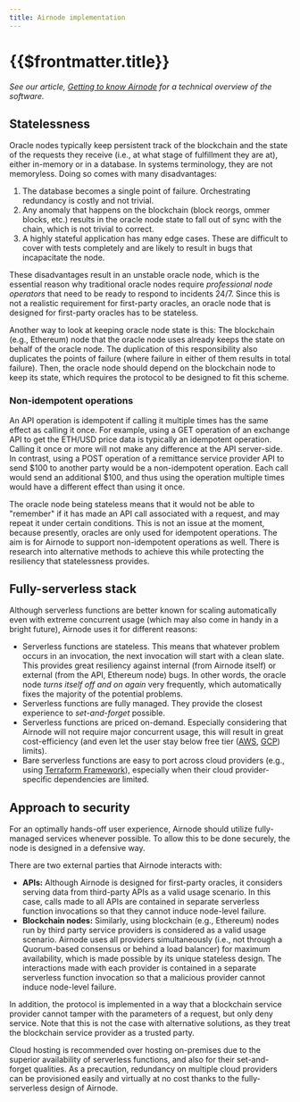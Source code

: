 ```yaml
---
title: Airnode implementation
---
```


# {{$frontmatter.title}}

<VersionWarning/>

<TocHeader /> <TOC class="table-of-contents" :include-level="[2,3]" />

_See our article, [Getting to know Airnode](https://medium.com/api3/getting-to-know-airnode-162e50ea243e) for a technical overview of the software._

## Statelessness

Oracle nodes typically keep persistent track of the blockchain and the state of the requests they receive (i.e., at what stage of fulfillment they are at), either in-memory or in a database. In systems terminology, they are not memoryless. Doing so comes with many disadvantages:

1. The database becomes a single point of failure. Orchestrating redundancy is costly and not trivial.
2. Any anomaly that happens on the blockchain (block reorgs, ommer blocks, etc.) results in the oracle node state to fall out of sync with the chain, which is not trivial to correct.
3. A highly stateful application has many edge cases. These are difficult to cover with tests completely and are likely to result in bugs that incapacitate the node.

These disadvantages result in an unstable oracle node, which is the essential reason why traditional oracle nodes require _professional node operators_ that need to be ready to respond to incidents 24/7. Since this is not a realistic requirement for first-party oracles, an oracle node that is designed for first-party oracles has to be stateless.

Another way to look at keeping oracle node state is this: The blockchain (e.g., Ethereum) node that the oracle node uses already keeps the state on behalf of the oracle node. The duplication of this responsibility also duplicates the points of failure (where failure in either of them results in total failure). Then, the oracle node should depend on the blockchain node to keep its state, which requires the protocol to be designed to fit this scheme.

### Non-idempotent operations

An API operation is idempotent if calling it multiple times has the same effect as calling it once. For example, using a GET operation of an exchange API to get the ETH/USD price data is typically an idempotent operation. Calling it once or more will not make any difference at the API server-side. In contrast, using a POST operation of a remittance service provider API to send $100 to another party would be a non-idempotent operation. Each call would send an additional $100, and thus using the operation multiple times would have a different effect than using it once.

The oracle node being stateless means that it would not be able to "remember" if it has made an API call associated with a request, and may repeat it under certain conditions. This is not an issue at the moment, because presently, oracles are only used for idempotent operations. The aim is for Airnode to support non-idempotent operations as well. There is research into alternative methods to achieve this while protecting the resiliency that statelessness provides.

## Fully-serverless stack

Although serverless functions are better known for scaling automatically even with extreme concurrent usage (which may also come in handy in a bright future), Airnode uses it for different reasons:

- Serverless functions are stateless. This means that whatever problem occurs in an invocation, the next invocation will start with a clean slate. This provides great resiliency against internal (from Airnode itself) or external (from the API, Ethereum node) bugs. In other words, the oracle node _turns itself off and on again_ very frequently, which automatically fixes the majority of the potential problems.
- Serverless functions are fully managed. They provide the closest experience to _set-and-forget_ possible.
- Serverless functions are priced on-demand. Especially considering that Airnode will not require major concurrent usage, this will result in great cost-efficiency (and even let the user stay below free tier ([AWS](https://aws.amazon.com/free), [GCP](https://cloud.google.com/free)) limits).
- Bare serverless functions are easy to port across cloud providers (e.g., using [Terraform Framework](https://www.terraform.io/)), especially when their cloud provider-specific dependencies are limited.

## Approach to security

For an optimally hands-off user experience, Airnode should utilize fully-managed services whenever possible. To allow this to be done securely, the node is designed in a defensive way.

There are two external parties that Airnode interacts with:

- **APIs:** Although Airnode is designed for first-party oracles, it considers serving data from third-party APIs as a valid usage scenario. In this case, calls made to all APIs are contained in separate serverless function invocations so that they cannot induce node-level failure.
- **Blockchain nodes:** Similarly, using blockchain (e.g., Ethereum) nodes run by third party service providers is considered as a valid usage scenario. Airnode uses all providers simultaneously (i.e., not through a Quorum-based consensus or behind a load balancer) for maximum availability, which is made possible by its unique stateless design. The interactions made with each provider is contained in a separate serverless function invocation so that a malicious provider cannot induce node-level failure.

In addition, the protocol is implemented in a way that a blockchain service provider cannot tamper with the parameters of a request, but only deny service. Note that this is not the case with alternative solutions, as they treat the blockchain service provider as a trusted party.

Cloud hosting is recommended over hosting on-premises due to the superior availability of serverless functions, and also for their set-and-forget qualities. As a precaution, redundancy on multiple cloud providers can be provisioned easily and virtually at no cost thanks to the fully-serverless design of Airnode.
